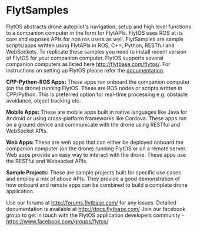 # FlytSamples

FlytOS abstracts drone autopilot's navigation, setup and high level functions to a companion computer in the form for FlytAPIs. FlytOS uses ROS at its core and exposes APIs for non ros users as well.
FlytSamples are sample scripts/apps written using FlytAPIs in ROS, C++, Python, RESTful and WebSockets. To replicate these samples you need to install recent version of FlytOS for your companion computer. FlytOS supports several companion computers as listed here http://flytbase.com/flytos/. For instructions on setting up FlytOS please refer the [documentation](http://docs.flytbase.com/docs/FlytOS/GettingStarted.html).

**CPP-Python-ROS Apps:**
These apps run onboard the companion computer (on the drone) running FlytOS. These are ROS nodes or scripts written in CPP/Python. This is preferred option for real-time processing e.g. obstacle avoidance, object tracking etc.

**Mobile Apps:**
These are mobile apps built in native languages like Java for Android or using cross-platform frameworks like Cordova. These apps run on a ground device and communicate with the drone using RESTful and WebSocket APIs.

**Web Apps:**
These are web apps that can either be deployed onboard the companion computer (on the drone) running FlytOS or on a remote server. Web apps provide an easy way to interact with the drone. These apps use the RESTful and Websocket APIs.

**Sample Projects:**
These are sample projects built for specific use cases and employ a mix of above APIs. They provide a good demonstration of how onboard and remote apps can be combined to build a complete drone application.

Use our forums at http://forums.flytbase.com/ for any issues. Detailed documentation is available at http://docs.flytbase.com/ 
Join our facebook group to get in touch with the FlytOS application developers community - https://www.facebook.com/groups/flytos/

